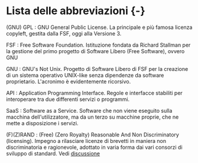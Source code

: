 
# Lista delle abbreviazioni {-}

(GNU) GPL
: GNU General Public License. La principale e più famosa licenza copyleft, gestita dalla FSF, oggi alla Versione 3.

FSF
: Free Software Foundation. Istituzione fondata da Richard Stallman per la gestione del primo progetto di Software Libero (Free Software), ovvero GNU

GNU
: GNU's Not Unix. Progetto di Software Libero di FSF per la creazione di un sistema operativo UNIX-like senza dipendenze da software proprietario. L'acronimo è evidentemente ricorsivo.

API
: Application Programming Interface. Regole e interfacce stabiliti per interoperare tra due differenti servizi o programmi.

SaaS
: Software as a Service. Software che non viene eseguito sulla macchina dell'utilizzatore, ma da un terzo su macchine proprie, che ne mette a disposizione i servizi.

(F)(Z)RAND
: (Free) (Zero Royalty) Reasonable And Non Discriminatory (licensing). Impegno a rilasciare licenze di brevetti in maniera non discriminatoria e ragionevole, adottato in varia forma dai vari consorzi di sviluppo di standard. Vedi [discussione](#sec_rand)
